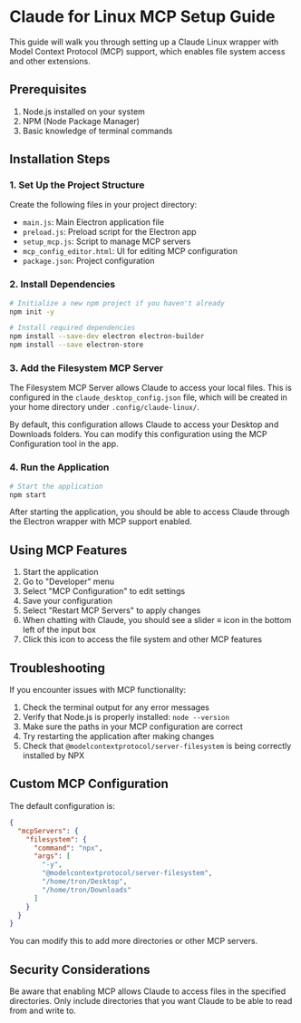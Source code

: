 # Claude for Linux MCP Setup Guide

This guide will walk you through setting up a Claude Linux wrapper with Model Context Protocol (MCP) support, which enables file system access and other extensions.

## Prerequisites

1. Node.js installed on your system
2. NPM (Node Package Manager)
3. Basic knowledge of terminal commands

## Installation Steps

### 1. Set Up the Project Structure

Create the following files in your project directory:

- `main.js`: Main Electron application file
- `preload.js`: Preload script for the Electron app
- `setup_mcp.js`: Script to manage MCP servers
- `mcp_config_editor.html`: UI for editing MCP configuration
- `package.json`: Project configuration

### 2. Install Dependencies

```bash
# Initialize a new npm project if you haven't already
npm init -y

# Install required dependencies
npm install --save-dev electron electron-builder
npm install --save electron-store
```

### 3. Add the Filesystem MCP Server

The Filesystem MCP Server allows Claude to access your local files. This is configured in the `claude_desktop_config.json` file, which will be created in your home directory under `.config/claude-linux/`.

By default, this configuration allows Claude to access your Desktop and Downloads folders. You can modify this configuration using the MCP Configuration tool in the app.

### 4. Run the Application

```bash
# Start the application
npm start
```

After starting the application, you should be able to access Claude through the Electron wrapper with MCP support enabled.

## Using MCP Features

1. Start the application
2. Go to "Developer" menu
3. Select "MCP Configuration" to edit settings
4. Save your configuration
5. Select "Restart MCP Servers" to apply changes
6. When chatting with Claude, you should see a slider ≡ icon in the bottom left of the input box
7. Click this icon to access the file system and other MCP features

## Troubleshooting

If you encounter issues with MCP functionality:

1. Check the terminal output for any error messages
2. Verify that Node.js is properly installed: `node --version`
3. Make sure the paths in your MCP configuration are correct
4. Try restarting the application after making changes
5. Check that `@modelcontextprotocol/server-filesystem` is being correctly installed by NPX

## Custom MCP Configuration

The default configuration is:

```json
{
  "mcpServers": {
    "filesystem": {
      "command": "npx",
      "args": [
        "-y",
        "@modelcontextprotocol/server-filesystem",
        "/home/tron/Desktop",
        "/home/tron/Downloads"
      ]
    }
  }
}
```

You can modify this to add more directories or other MCP servers.

## Security Considerations

Be aware that enabling MCP allows Claude to access files in the specified directories. Only include directories that you want Claude to be able to read from and write to.